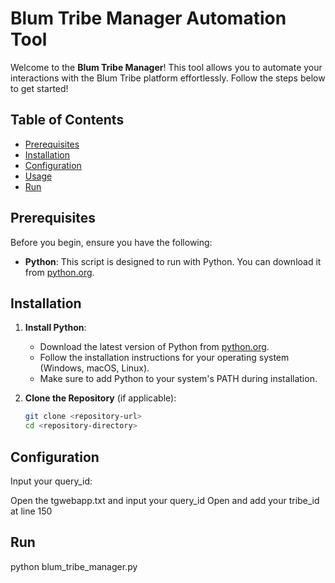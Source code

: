 # Blum Tribe Manager Automation Tool

Welcome to the **Blum Tribe Manager**! This tool allows you to automate your interactions with the Blum Tribe platform effortlessly. Follow the steps below to get started!

## Table of Contents

- [Prerequisites](#prerequisites)
- [Installation](#installation)
- [Configuration](#configuration)
- [Usage](#usage)
- [Run](#Run)

## Prerequisites

Before you begin, ensure you have the following:

- **Python**: This script is designed to run with Python. You can download it from [python.org](https://www.python.org/downloads/).

## Installation

1. **Install Python**:
   - Download the latest version of Python from [python.org](https://www.python.org/downloads/).
   - Follow the installation instructions for your operating system (Windows, macOS, Linux).
   - Make sure to add Python to your system's PATH during installation.

2. **Clone the Repository** (if applicable):
   ```bash
   git clone <repository-url>
   cd <repository-directory>

## Configuration
Input your query_id:

Open the tgwebapp.txt and input your query_id
Open and add your tribe_id at line 150

## Run
python blum_tribe_manager.py

